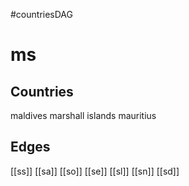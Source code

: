 #countriesDAG
# ms

## Countries
maldives
marshall islands
mauritius

## Edges
[[ss]]
[[sa]]
[[so]]
[[se]]
[[sl]]
[[sn]]
[[sd]]
